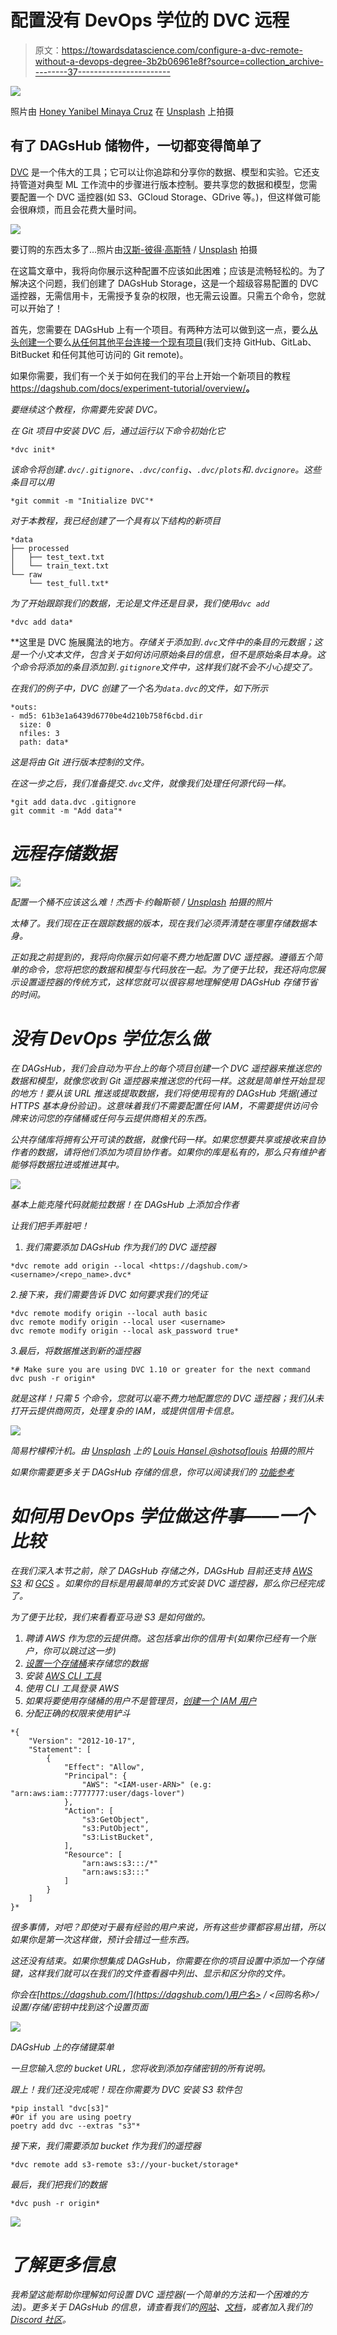 # 配置没有 DevOps 学位的 DVC 远程

> 原文：<https://towardsdatascience.com/configure-a-dvc-remote-without-a-devops-degree-3b2b06961e8f?source=collection_archive---------37----------------------->

![](img/2b214443a54a5f06998e9aea7fbe51ca.png)

照片由 [Honey Yanibel Minaya Cruz](https://unsplash.com/@honeyyanibel) 在 [Unsplash](https://unsplash.com/) 上拍摄

## 有了 DAGsHub 储物件，一切都变得简单了

[DVC](https://dvc.org/) 是一个伟大的工具；它可以让你追踪和分享你的数据、模型和实验。它还支持管道对典型 ML 工作流中的步骤进行版本控制。要共享您的数据和模型，您需要配置一个 DVC 遥控器(如 S3、GCloud Storage、GDrive 等。)，但这样做可能会很麻烦，而且会花费大量时间。

![](img/c1cdc7d663bc06fecde4374b4677570e.png)

要订购的东西太多了…照片由[汉斯-彼得·高斯特](https://unsplash.com/@sloppyperfectionist?utm_source=ghost&utm_medium=referral&utm_campaign=api-credit) / [Unsplash](https://unsplash.com/?utm_source=ghost&utm_medium=referral&utm_campaign=api-credit) 拍摄

在这篇文章中，我将向你展示这种配置不应该如此困难；应该是流畅轻松的。为了解决这个问题，我们创建了 DAGsHub Storage，这是一个超级容易配置的 DVC 遥控器，无需信用卡，无需授予复杂的权限，也无需云设置。只需五个命令，您就可以开始了！

首先，您需要在 DAGsHub 上有一个项目。有两种方法可以做到这一点，要么[从头创建一个](https://dagshub.com/repo/create)要么[从任何其他平台连接一个现有项目](https://dagshub.com/repo/connect)(我们支持 GitHub、GitLab、BitBucket 和任何其他可访问的 Git remote)。

如果你需要，我们有一个关于如何在我们的平台上开始一个新项目的教程<https://dagshub.com/docs/experiment-tutorial/overview/>**。**

*要继续这个教程，你需要先安装 DVC。*

*在 Git 项目中安装 DVC 后，通过运行以下命令初始化它*

```
*dvc init*
```

*该命令将创建`.dvc/.gitignore`、`.dvc/config`、`.dvc/plots`和`.dvcignore`。这些条目可以用*

```
*git commit -m "Initialize DVC"*
```

*对于本教程，我已经创建了一个具有以下结构的新项目*

```
*data
├── processed
│   ├── test_text.txt
│   └── train_text.txt
└── raw
    └── test_full.txt*
```

*为了开始跟踪我们的数据，无论是文件还是目录，我们使用`dvc add`*

```
*dvc add data*
```

**这里是 DVC 施展魔法的地方。*存储关于添加到`.dvc`文件中的条目的元数据；这是一个小文本文件，包含关于如何访问原始条目的信息，但不是原始条目本身。这个命令将添加的条目添加到`.gitignore`文件中，这样我们就不会不小心提交了。*

*在我们的例子中，DVC 创建了一个名为`data.dvc`的文件，如下所示*

```
*outs:
- md5: 61b3e1a6439d6770be4d210b758f6cbd.dir
  size: 0
  nfiles: 3
  path: data*
```

*这是将由 Git 进行版本控制的文件。*

*在这一步之后，我们准备提交`.dvc`文件，就像我们处理任何源代码一样。*

```
*git add data.dvc .gitignore
git commit -m "Add data"*
```

# *远程存储数据*

*![](img/6c8102c8bed8f9a23a728c1862b564fb.png)*

*配置一个桶不应该这么难！杰西卡·约翰斯顿 / [Unsplash](https://unsplash.com/?utm_source=ghost&utm_medium=referral&utm_campaign=api-credit) 拍摄的照片*

*太棒了。我们现在正在跟踪数据的版本，现在我们必须弄清楚在哪里存储数据本身。*

*正如我之前提到的，我将向你展示如何毫不费力地配置 DVC 遥控器。遵循五个简单的命令，您将把您的数据和模型与代码放在一起。为了便于比较，我还将向您展示设置遥控器的传统方式，这样您就可以很容易地理解使用 DAGsHub 存储节省的时间。*

# *没有 DevOps 学位怎么做*

*在 DAGsHub，我们会自动为平台上的每个项目创建一个 DVC 遥控器来推送您的数据和模型，就像您收到 Git 遥控器来推送您的代码一样。这就是简单性开始显现的地方！要从该 URL 推送或提取数据，我们将使用现有的 DAGsHub 凭据(通过 HTTPS 基本身份验证)。这意味着我们不需要配置任何 IAM，不需要提供访问令牌来访问您的存储桶或任何与云提供商相关的东西。*

*公共存储库将拥有公开可读的数据，就像代码一样。如果您想要共享或接收来自协作者的数据，请将他们添加为项目协作者。如果你的库是私有的，那么只有维护者能够将数据拉进或推进其中。*

*![](img/d07fab4292d637d4699251c22c0c4fce.png)*

*基本上能克隆代码就能拉数据！在 DAGsHub 上添加合作者*

*让我们把手弄脏吧！*

1.  *我们需要添加 DAGsHub 作为我们的 DVC 遥控器*

```
*dvc remote add origin --local <https://dagshub.com/><username>/<repo_name>.dvc*
```

*2.接下来，我们需要告诉 DVC 如何要求我们的凭证*

```
*dvc remote modify origin --local auth basic
dvc remote modify origin --local user <username>
dvc remote modify origin --local ask_password true*
```

*3.最后，将数据推送到新的遥控器*

```
*# Make sure you are using DVC 1.10 or greater for the next command
dvc push -r origin*
```

*就是这样！只需 5 个命令，您就可以毫不费力地配置您的 DVC 遥控器；我们从未打开云提供商网页，处理复杂的 IAM，或提供信用卡信息。*

*![](img/a3504923865917b062191b4349c7e6fb.png)*

*简易柠檬榨汁机。由 [Unsplash](https://unsplash.com/@louishansel?utm_source=unsplash&utm_medium=referral&utm_content=creditCopyText) 上的 [Louis Hansel @shotsoflouis](https://unsplash.com/@louishansel?utm_source=unsplash&utm_medium=referral&utm_content=creditCopyText) 拍摄的照片*

**如果你需要更多关于 DAGsHub 存储的信息，你可以阅读我们的* [*功能参考*](https://dagshub.com/docs/reference/onboard_storage/)*

# *如何用 DevOps 学位做这件事——一个比较*

*在我们深入本节之前，除了 DAGsHub 存储之外，DAGsHub 目前还支持 [AWS S3](https://aws.amazon.com/s3/) 和 [GCS](https://cloud.google.com/products/storage/?utm_source=google&utm_medium=cpc&utm_campaign=emea-il-all-en-dr-bkws-all-all-trial-e-gcp-1009139&utm_content=text-ad-none-any-DEV_c-CRE_253511057659-ADGP_Hybrid%20%7C%20AW%20SEM%20%7C%20BKWS%20~%20EXA_1%3A1_IL_EN_Storage_Storage_TOP_google%20cloud%20storage-KWID_43700053287112977-kwd-11642151515-userloc_1008004&utm_term=KW_google%20cloud%20storage-NET_g-PLAC_&&gclid=EAIaIQobChMIi-v79KLk7QIVQ7TtCh1xpwckEAAYASAAEgLqPvD_BwE) 。如果你的目标是用最简单的方式安装 DVC 遥控器，那么你已经完成了。*

*为了便于比较，我们来看看亚马逊 S3 是如何做的。*

1.  *聘请 AWS 作为您的云提供商。这包括拿出你的信用卡(如果你已经有一个账户，你可以跳过这一步)*
2.  *[设置一个存储桶](https://docs.aws.amazon.com/AmazonS3/latest/gsg/CreatingABucket.html)来存储您的数据*
3.  *安装 [AWS CLI 工具](https://aws.amazon.com/cli/)*
4.  *使用 CLI 工具登录 AWS*
5.  *如果将要使用存储桶的用户不是管理员，[创建一个 IAM 用户](https://docs.aws.amazon.com/IAM/latest/UserGuide/id_users_create.html)*
6.  *分配正确的权限来使用铲斗*

```
*{
    "Version": "2012-10-17",
    "Statement": [
        {
            "Effect": "Allow",
            "Principal": {
                "AWS": "<IAM-user-ARN>" (e.g: "arn:aws:iam::7777777:user/dags-lover")
            },
            "Action": [
                "s3:GetObject",
                "s3:PutObject",
                "s3:ListBucket",
            ],
            "Resource": [
                "arn:aws:s3:::/*"
                "arn:aws:s3:::"
            ]
        }
    ]
}*
```

*很多事情，对吧？即使对于最有经验的用户来说，所有这些步骤都容易出错，所以如果你是第一次这样做，预计会错过一些东西。*

*这还没有结束。如果你想集成 DAGsHub，你需要在你的项目设置中添加一个存储键，这样我们就可以在我们的文件查看器中列出、显示和区分你的文件。*

*你会在[https://dagshub.com/](https://dagshub.com/)用户名> / <回购名称>/设置/存储/密钥中找到这个设置页面*

*![](img/7e5f5d86be20360f646e0f335aa182a0.png)*

*DAGsHub 上的存储键菜单*

*一旦您输入您的 bucket URL，您将收到添加存储密钥的所有说明。*

*跟上！我们还没完成呢！现在你需要为 DVC 安装 S3 软件包*

```
*pip install "dvc[s3]"
#Or if you are using poetry
poetry add dvc --extras "s3"*
```

*接下来，我们需要添加 bucket 作为我们的遥控器*

```
*dvc remote add s3-remote s3://your-bucket/storage*
```

*最后，我们把我们的数据*

```
*dvc push -r origin*
```

*![](img/1ed67b2e7d5d8cf1446d3f2c983ebe3b.png)*

# *了解更多信息*

*我希望这能帮助你理解如何设置 DVC 遥控器(一个简单的方法和一个困难的方法)。更多关于 DAGsHub 的信息，请查看我们的[网站](https://dagshub.com/)、[文档](https://dagshub.com/docs/)，或者加入我们的 [Discord 社区](https://discord.com/invite/9gU36Y6)。*